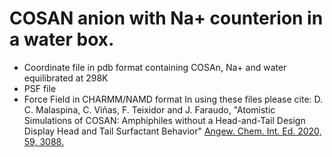 # COSAN anion with Na+ counterion in a water box. 
- Coordinate file in pdb format containing COSAn, Na+ and water equilibrated at 298K
- PSF file
- Force Field in CHARMM/NAMD format
In using these files please cite:
D. C. Malaspina, C. Viñas, F. Teixidor and J. Faraudo, "Atomistic Simulations of COSAN: Amphiphiles without a Head-and-Tail Design Display Head and Tail Surfactant Behavior" [Angew. Chem. Int. Ed. 2020, 59, 3088.](https://onlinelibrary.wiley.com/doi/10.1002/anie.201913257)

